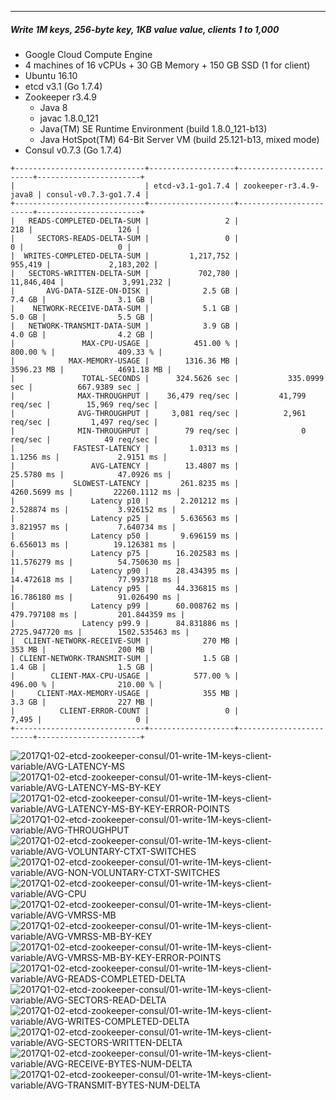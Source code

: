 

<br><br><hr>
##### Write 1M keys, 256-byte key, 1KB value value, clients 1 to 1,000

- Google Cloud Compute Engine
- 4 machines of 16 vCPUs + 30 GB Memory + 150 GB SSD (1 for client)
- Ubuntu 16.10
- etcd v3.1 (Go 1.7.4)
- Zookeeper r3.4.9
  - Java 8
  - javac 1.8.0_121
  - Java(TM) SE Runtime Environment (build 1.8.0_121-b13)
  - Java HotSpot(TM) 64-Bit Server VM (build 25.121-b13, mixed mode)
- Consul v0.7.3 (Go 1.7.4)


```
+-----------------------------+-------------------+------------------------+-----------------------+
|                             | etcd-v3.1-go1.7.4 | zookeeper-r3.4.9-java8 | consul-v0.7.3-go1.7.4 |
+-----------------------------+-------------------+------------------------+-----------------------+
|   READS-COMPLETED-DELTA-SUM |                 2 |                    218 |                   126 |
|     SECTORS-READS-DELTA-SUM |                 0 |                      0 |                     0 |
|  WRITES-COMPLETED-DELTA-SUM |         1,217,752 |                955,419 |             2,183,202 |
|   SECTORS-WRITTEN-DELTA-SUM |           702,780 |             11,846,404 |             3,991,232 |
|       AVG-DATA-SIZE-ON-DISK |            2.5 GB |                 7.4 GB |                3.1 GB |
|    NETWORK-RECEIVE-DATA-SUM |            5.1 GB |                 5.0 GB |                5.5 GB |
|   NETWORK-TRANSMIT-DATA-SUM |            3.9 GB |                 4.0 GB |                4.2 GB |
|               MAX-CPU-USAGE |          451.00 % |               800.00 % |              409.33 % |
|            MAX-MEMORY-USAGE |        1316.36 MB |             3596.23 MB |            4691.18 MB |
|               TOTAL-SECONDS |      324.5626 sec |           335.0999 sec |          667.9389 sec |
|              MAX-THROUGHPUT |    36,479 req/sec |         41,799 req/sec |        15,969 req/sec |
|              AVG-THROUGHPUT |     3,081 req/sec |          2,961 req/sec |         1,497 req/sec |
|              MIN-THROUGHPUT |        79 req/sec |              0 req/sec |            49 req/sec |
|             FASTEST-LATENCY |         1.0313 ms |              1.1256 ms |             2.9151 ms |
|                 AVG-LATENCY |        13.4807 ms |             25.5780 ms |            47.0926 ms |
|             SLOWEST-LATENCY |       261.8235 ms |           4260.5699 ms |         22260.1112 ms |
|                 Latency p10 |       2.201212 ms |            2.528874 ms |           3.926152 ms |
|                 Latency p25 |       5.636563 ms |            3.821957 ms |           7.640734 ms |
|                 Latency p50 |       9.696159 ms |            6.656013 ms |          19.126381 ms |
|                 Latency p75 |      16.202583 ms |           11.576279 ms |          54.750630 ms |
|                 Latency p90 |      28.434395 ms |           14.472618 ms |          77.993718 ms |
|                 Latency p95 |      44.336815 ms |           16.786180 ms |          91.026490 ms |
|                 Latency p99 |      60.008762 ms |          479.797108 ms |         201.844359 ms |
|               Latency p99.9 |      84.831886 ms |         2725.947720 ms |        1502.535463 ms |
|  CLIENT-NETWORK-RECEIVE-SUM |            270 MB |                 353 MB |                200 MB |
| CLIENT-NETWORK-TRANSMIT-SUM |            1.5 GB |                 1.4 GB |                1.5 GB |
|        CLIENT-MAX-CPU-USAGE |          577.00 % |               496.00 % |              210.00 % |
|     CLIENT-MAX-MEMORY-USAGE |            355 MB |                 3.3 GB |                227 MB |
|          CLIENT-ERROR-COUNT |                 0 |                  7,495 |                     0 |
+-----------------------------+-------------------+------------------------+-----------------------+
```


<img src="https://storage.googleapis.com/dbtester-results/2017Q1-02-etcd-zookeeper-consul/01-write-1M-keys-client-variable/AVG-LATENCY-MS.svg" alt="2017Q1-02-etcd-zookeeper-consul/01-write-1M-keys-client-variable/AVG-LATENCY-MS">

<img src="https://storage.googleapis.com/dbtester-results/2017Q1-02-etcd-zookeeper-consul/01-write-1M-keys-client-variable/AVG-LATENCY-MS-BY-KEY.svg" alt="2017Q1-02-etcd-zookeeper-consul/01-write-1M-keys-client-variable/AVG-LATENCY-MS-BY-KEY">

<img src="https://storage.googleapis.com/dbtester-results/2017Q1-02-etcd-zookeeper-consul/01-write-1M-keys-client-variable/AVG-LATENCY-MS-BY-KEY-ERROR-POINTS.svg" alt="2017Q1-02-etcd-zookeeper-consul/01-write-1M-keys-client-variable/AVG-LATENCY-MS-BY-KEY-ERROR-POINTS">

<img src="https://storage.googleapis.com/dbtester-results/2017Q1-02-etcd-zookeeper-consul/01-write-1M-keys-client-variable/AVG-THROUGHPUT.svg" alt="2017Q1-02-etcd-zookeeper-consul/01-write-1M-keys-client-variable/AVG-THROUGHPUT">

<img src="https://storage.googleapis.com/dbtester-results/2017Q1-02-etcd-zookeeper-consul/01-write-1M-keys-client-variable/AVG-VOLUNTARY-CTXT-SWITCHES.svg" alt="2017Q1-02-etcd-zookeeper-consul/01-write-1M-keys-client-variable/AVG-VOLUNTARY-CTXT-SWITCHES">

<img src="https://storage.googleapis.com/dbtester-results/2017Q1-02-etcd-zookeeper-consul/01-write-1M-keys-client-variable/AVG-NON-VOLUNTARY-CTXT-SWITCHES.svg" alt="2017Q1-02-etcd-zookeeper-consul/01-write-1M-keys-client-variable/AVG-NON-VOLUNTARY-CTXT-SWITCHES">

<img src="https://storage.googleapis.com/dbtester-results/2017Q1-02-etcd-zookeeper-consul/01-write-1M-keys-client-variable/AVG-CPU.svg" alt="2017Q1-02-etcd-zookeeper-consul/01-write-1M-keys-client-variable/AVG-CPU">

<img src="https://storage.googleapis.com/dbtester-results/2017Q1-02-etcd-zookeeper-consul/01-write-1M-keys-client-variable/AVG-VMRSS-MB.svg" alt="2017Q1-02-etcd-zookeeper-consul/01-write-1M-keys-client-variable/AVG-VMRSS-MB">

<img src="https://storage.googleapis.com/dbtester-results/2017Q1-02-etcd-zookeeper-consul/01-write-1M-keys-client-variable/AVG-VMRSS-MB-BY-KEY.svg" alt="2017Q1-02-etcd-zookeeper-consul/01-write-1M-keys-client-variable/AVG-VMRSS-MB-BY-KEY">

<img src="https://storage.googleapis.com/dbtester-results/2017Q1-02-etcd-zookeeper-consul/01-write-1M-keys-client-variable/AVG-VMRSS-MB-BY-KEY-ERROR-POINTS.svg" alt="2017Q1-02-etcd-zookeeper-consul/01-write-1M-keys-client-variable/AVG-VMRSS-MB-BY-KEY-ERROR-POINTS">

<img src="https://storage.googleapis.com/dbtester-results/2017Q1-02-etcd-zookeeper-consul/01-write-1M-keys-client-variable/AVG-READS-COMPLETED-DELTA.svg" alt="2017Q1-02-etcd-zookeeper-consul/01-write-1M-keys-client-variable/AVG-READS-COMPLETED-DELTA">

<img src="https://storage.googleapis.com/dbtester-results/2017Q1-02-etcd-zookeeper-consul/01-write-1M-keys-client-variable/AVG-SECTORS-READ-DELTA.svg" alt="2017Q1-02-etcd-zookeeper-consul/01-write-1M-keys-client-variable/AVG-SECTORS-READ-DELTA">

<img src="https://storage.googleapis.com/dbtester-results/2017Q1-02-etcd-zookeeper-consul/01-write-1M-keys-client-variable/AVG-WRITES-COMPLETED-DELTA.svg" alt="2017Q1-02-etcd-zookeeper-consul/01-write-1M-keys-client-variable/AVG-WRITES-COMPLETED-DELTA">

<img src="https://storage.googleapis.com/dbtester-results/2017Q1-02-etcd-zookeeper-consul/01-write-1M-keys-client-variable/AVG-SECTORS-WRITTEN-DELTA.svg" alt="2017Q1-02-etcd-zookeeper-consul/01-write-1M-keys-client-variable/AVG-SECTORS-WRITTEN-DELTA">

<img src="https://storage.googleapis.com/dbtester-results/2017Q1-02-etcd-zookeeper-consul/01-write-1M-keys-client-variable/AVG-RECEIVE-BYTES-NUM-DELTA.svg" alt="2017Q1-02-etcd-zookeeper-consul/01-write-1M-keys-client-variable/AVG-RECEIVE-BYTES-NUM-DELTA">

<img src="https://storage.googleapis.com/dbtester-results/2017Q1-02-etcd-zookeeper-consul/01-write-1M-keys-client-variable/AVG-TRANSMIT-BYTES-NUM-DELTA.svg" alt="2017Q1-02-etcd-zookeeper-consul/01-write-1M-keys-client-variable/AVG-TRANSMIT-BYTES-NUM-DELTA">



